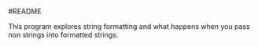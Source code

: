 #README

This program explores string formatting and what happens when you pass non strings into formatted strings.